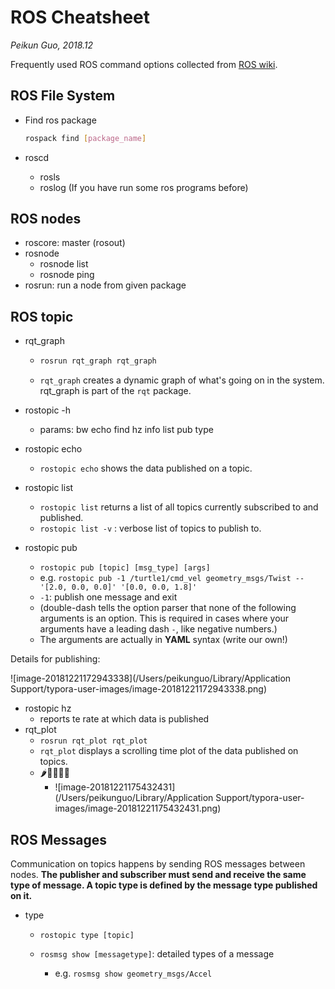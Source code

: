 # ROS Cheatsheet 

*Peikun Guo, 2018.12*

Frequently used ROS command options collected from [ROS wiki](wiki.ros.org). 

## ROS File System

* Find ros package

  ```bash
  rospack find [package_name]
  ```

* roscd

  * rosls
  * roslog (If you have run some ros programs before)

## ROS nodes

* roscore: master  (rosout)
* rosnode
  * rosnode list
  * rosnode ping <name>
* rosrun: run a node from given package

## ROS topic

* rqt_graph
  * ```bash
    rosrun rqt_graph rqt_graph
    ```
  * `rqt_graph` creates a dynamic graph of what's going on in the system. rqt_graph is part of the `rqt` package. 

* rostopic -h

  * params: bw    echo  find  hz    info  list  pub   type 

* rostopic echo

  * `rostopic echo` shows the data published on a topic.

* rostopic list

  * `rostopic list` returns a list of all topics currently subscribed to and published.
  * `rostopic list -v` : verbose list of topics to publish to.

* rostopic pub

  * `rostopic pub [topic] [msg_type] [args]`
  * e.g. `rostopic pub -1 /turtle1/cmd_vel geometry_msgs/Twist -- '[2.0, 0.0, 0.0]' '[0.0, 0.0, 1.8]'`
  * `-1`: publish one message and exit 
  * (double-dash tells the option parser that none of the following arguments is an option. This is required in cases where your arguments have a leading dash `-`, like negative numbers.)
  * The arguments are actually in **YAML** syntax (write our own!)

Details for publishing:

![image-20181221172943338](/Users/peikunguo/Library/Application Support/typora-user-images/image-20181221172943338.png)

* rostopic hz
  * reports te rate at which data is published
* rqt_plot
  * `rosrun rqt_plot rqt_plot`
  * `rqt_plot` displays a scrolling time plot of the data published on topics. 
  * :hot_pepper::pushpin::sweat_drops::cow::beer:
    * ![image-20181221175432431](/Users/peikunguo/Library/Application Support/typora-user-images/image-20181221175432431.png)

## ROS Messages

Communication on topics happens by sending ROS messages between nodes. **The publisher and subscriber must send and receive the same type of message. A topic type is defined by the message type published on it.**

* type

  * `rostopic type [topic]`

  * `rosmsg show [messagetype]`: detailed types of a message

    * e.g. `rosmsg show geometry_msgs/Accel`


















